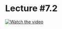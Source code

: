 # Lecture #7.2

[![Watch the video](https://img.youtube.com/vi/zymolE4q_Pk/0.jpg)](https://www.youtube.com/watch?v=zymolE4q_Pk&list=PLoROMvodv4rPzLcXBhbCFt8ahPrQGFSmN&index=24)
